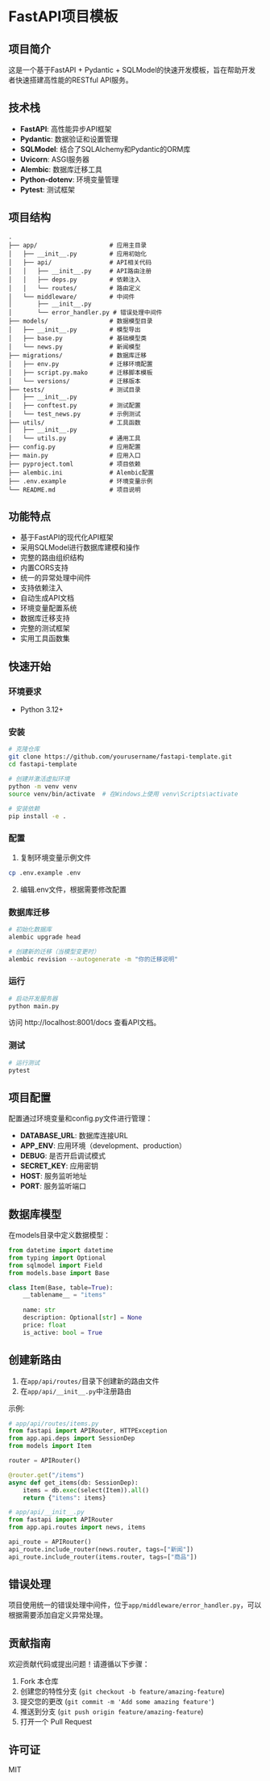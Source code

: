# FastAPI项目模板

## 项目简介

这是一个基于FastAPI + Pydantic + SQLModel的快速开发模板，旨在帮助开发者快速搭建高性能的RESTful API服务。

## 技术栈

- **FastAPI**: 高性能异步API框架
- **Pydantic**: 数据验证和设置管理
- **SQLModel**: 结合了SQLAlchemy和Pydantic的ORM库
- **Uvicorn**: ASGI服务器
- **Alembic**: 数据库迁移工具
- **Python-dotenv**: 环境变量管理
- **Pytest**: 测试框架

## 项目结构

```
.
├── app/                    # 应用主目录
│   ├── __init__.py         # 应用初始化
│   ├── api/                # API相关代码
│   │   ├── __init__.py     # API路由注册
│   │   ├── deps.py         # 依赖注入
│   │   └── routes/         # 路由定义
│   └── middleware/         # 中间件
│       ├── __init__.py
│       └── error_handler.py # 错误处理中间件
├── models/                 # 数据模型目录
│   ├── __init__.py         # 模型导出
│   ├── base.py             # 基础模型类
│   └── news.py             # 新闻模型
├── migrations/             # 数据库迁移
│   ├── env.py              # 迁移环境配置
│   ├── script.py.mako      # 迁移脚本模板
│   └── versions/           # 迁移版本
├── tests/                  # 测试目录
│   ├── __init__.py
│   ├── conftest.py         # 测试配置
│   └── test_news.py        # 示例测试
├── utils/                  # 工具函数
│   ├── __init__.py
│   └── utils.py            # 通用工具
├── config.py               # 应用配置
├── main.py                 # 应用入口
├── pyproject.toml          # 项目依赖
├── alembic.ini             # Alembic配置
├── .env.example            # 环境变量示例
└── README.md               # 项目说明
```

## 功能特点

- 基于FastAPI的现代化API框架
- 采用SQLModel进行数据库建模和操作
- 完整的路由组织结构
- 内置CORS支持
- 统一的异常处理中间件
- 支持依赖注入
- 自动生成API文档
- 环境变量配置系统
- 数据库迁移支持
- 完整的测试框架
- 实用工具函数集

## 快速开始

### 环境要求

- Python 3.12+

### 安装

```bash
# 克隆仓库
git clone https://github.com/yourusername/fastapi-template.git
cd fastapi-template

# 创建并激活虚拟环境
python -m venv venv
source venv/bin/activate  # 在Windows上使用 venv\Scripts\activate

# 安装依赖
pip install -e .
```

### 配置

1. 复制环境变量示例文件
```bash
cp .env.example .env
```

2. 编辑.env文件，根据需要修改配置

### 数据库迁移

```bash
# 初始化数据库
alembic upgrade head

# 创建新的迁移（当模型变更时）
alembic revision --autogenerate -m "你的迁移说明"
```

### 运行

```bash
# 启动开发服务器
python main.py
```

访问 http://localhost:8001/docs 查看API文档。

### 测试

```bash
# 运行测试
pytest
```

## 项目配置

配置通过环境变量和config.py文件进行管理：

- **DATABASE_URL**: 数据库连接URL
- **APP_ENV**: 应用环境（development、production）
- **DEBUG**: 是否开启调试模式
- **SECRET_KEY**: 应用密钥
- **HOST**: 服务监听地址
- **PORT**: 服务监听端口

## 数据库模型

在models目录中定义数据模型：

```python
from datetime import datetime
from typing import Optional
from sqlmodel import Field
from models.base import Base

class Item(Base, table=True):
    __tablename__ = "items"
    
    name: str
    description: Optional[str] = None
    price: float
    is_active: bool = True
```

## 创建新路由

1. 在`app/api/routes/`目录下创建新的路由文件
2. 在`app/api/__init__.py`中注册路由

示例:

```python
# app/api/routes/items.py
from fastapi import APIRouter, HTTPException
from app.api.deps import SessionDep
from models import Item

router = APIRouter()

@router.get("/items")
async def get_items(db: SessionDep):
    items = db.exec(select(Item)).all()
    return {"items": items}
```

```python
# app/api/__init__.py
from fastapi import APIRouter
from app.api.routes import news, items

api_route = APIRouter()
api_route.include_router(news.router, tags=["新闻"])
api_route.include_router(items.router, tags=["商品"])
```

## 错误处理

项目使用统一的错误处理中间件，位于`app/middleware/error_handler.py`，可以根据需要添加自定义异常处理。

## 贡献指南

欢迎贡献代码或提出问题！请遵循以下步骤：

1. Fork 本仓库
2. 创建您的特性分支 (`git checkout -b feature/amazing-feature`)
3. 提交您的更改 (`git commit -m 'Add some amazing feature'`)
4. 推送到分支 (`git push origin feature/amazing-feature`)
5. 打开一个 Pull Request

## 许可证

MIT
